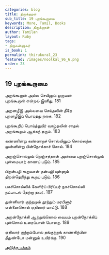 ```yaml
---
categories: blog
title: திருக்குறள்
sub_title: 19 புறங்கூறாமை
keywords: More, Tamil, Books
description: திருக்குறள்
author: Tamilan
layout: Ruby
tags:
- திருவள்ளுவர்
is_book: 1
permalink: thirukural_23
featured: /images/noolkal_96_6.png
order: 23
---
```

## 19 புறங்கூறாமை

அறங்கூறான் அல்ல செயினும் ஒருவன்  
புறங்கூறான் என்றல் இனிது. 181

அறனழீஇ அல்லவை செய்தலின் தீதே  
புறனழீஇப் பொய்த்து நகை. 182

புறங்கூறிப் பொய்த்துயிர் வாழ்தலின் சாதல்  
அறங்கூறும் ஆக்கந் தரும். 183

கண்ணின்று கண்ணறச் சொல்லினும் சொல்லற்க  
முன்னின்று பின்நோக்காச் சொல். 184

அறஞ்சொல்லும் நெஞ்சத்தான் அன்மை புறஞ்சொல்லும்  
புன்மையாற் காணப் படும். 185

பிறன்பழி கூறுவான் தன்பழி யுள்ளும்  
திறன்தெரிந்து கூறப் படும். 186

பகச்சொல்லிக் கேளிர்ப் பிரிப்பர் நகச்சொல்லி  
நட்பாடல் தேற்றா தவர். 187

துன்னியார் குற்றமும் தூற்றும் மரபினார்  
என்னைகொல் ஏதிலார் மாட்டு. 188

அறன்நோக்கி ஆற்றுங்கொல் வையம் புறன்நோக்கிப்  
புன்சொல் உரைப்பான் பொறை. 189

ஏதிலார் குற்றம்போல் தங்குற்றங் காண்கிற்பின்  
தீதுண்டோ மன்னும் உயிர்க்கு. 190

[அடுத்த பக்கம்](thirukural_24)